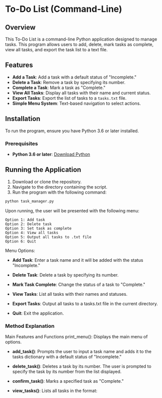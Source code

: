 # To-Do List (Command-Line)

## Overview

This To-Do List is a command-line Python application designed to manage tasks. This program allows users to add, delete, mark tasks as complete, view all tasks, and export the task list to a text file.

## Features

- **Add a Task**: Add a task with a default status of "Incomplete."
- **Delete a Task**: Remove a task by specifying its number.
- **Complete a Task**: Mark a task as "Complete."
- **View All Tasks**: Display all tasks with their name and current status.
- **Export Tasks**: Export the list of tasks to a `tasks.txt` file.
- **Simple Menu System**: Text-based navigation to select actions.

## Installation

To run the program, ensure you have Python 3.6 or later installed.

### Prerequisites

- **Python 3.6 or later**: [Download Python](https://www.python.org/downloads/)

## Running the Application

1. Download or clone the repository.
2. Navigate to the directory containing the script.
3. Run the program with the following command:

```bash
python task_manager.py
```
Upon running, the user will be presented with the following menu:
```
Option 1: Add task
Option 2: Delete task
Option 3: Set task as complete
Option 4: View all tasks
Option 5: Output all tasks to .txt file
Option 6: Quit
```
Menu Options:
- **Add Task**: Enter a task name and it will be added with the status "Incomplete."

- **Delete Task**: Delete a task by specifying its number.

- **Mark Task Complete**: Change the status of a task to "Complete."

- **View Tasks**: List all tasks with their names and statuses.

- **Export Tasks**: Output all tasks to a tasks.txt file in the current directory.

- **Quit**: Exit the application.

### Method Explanation
Main Features and Functions
print_menu(): Displays the main menu of options.

- **add_task()**: Prompts the user to input a task name and adds it to the tasks dictionary with a default status of "Incomplete."

- **delete_task()**: Deletes a task by its number. The user is prompted to specify the task by its number from the list displayed.

- **confirm_task()**: Marks a specified task as "Complete."

- **view_tasks()**: Lists all tasks in the format:
